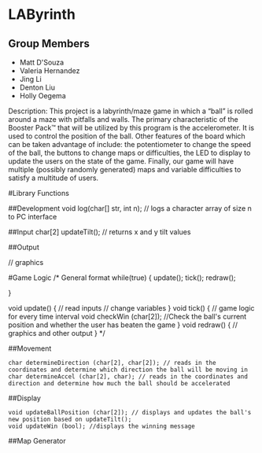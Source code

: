 ﻿# LAByrinth

## Group Members
* Matt D'Souza
* Valeria Hernandez
* Jing Li
* Denton Liu
* Holly Oegema

Description: 
This project is a labyrinth/maze game in which a “ball” is rolled around a maze with pitfalls and walls. The primary characteristic of the Booster Pack™ that will be utilized by this program is the accelerometer. It is used to control the position of the ball. Other features of the board which can be taken advantage of include: the potentiometer to change the speed of the ball, the buttons to change maps or difficulties, the LED to display to update the users on the state of the game. Finally, our game will have multiple (possibly randomly generated) maps and variable difficulties to satisfy a multitude of users.

#Library Functions 

##Development
void log(char[] str, int n); // logs a character array of size n to PC interface


##Input
char[2] updateTilt(); // returns x and y tilt values


##Output

// graphics


#Game Logic
/* General format
while(true) {
  update();
  tick();
  redraw();
  
  
}

void update() {
// read inputs
// change variables
}
void tick() {
// game logic for every time interval
  void checkWin (char[2]); //Check the ball's current position and whether the user has beaten the game
}
void redraw() {
// graphics and other output
}
*/

##Movement
```
char determineDirection (char[2], char[2]); // reads in the coordinates and determine which direction the ball will be moving in
char determineAccel (char[2], char); // reads in the coordinates and direction and determine how much the ball should be accelerated

```

##Display
```
void updateBallPosition (char[2]); // displays and updates the ball's new position based on updateTilt();
void updateWin (bool); //displays the winning message

```


##Map Generator



